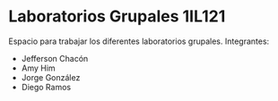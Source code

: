 # Laboratorios Grupales 1IL121
Espacio para trabajar los diferentes laboratorios grupales.
Integrantes: 
- Jefferson Chacón
- Amy Him
- Jorge González
- Diego Ramos
